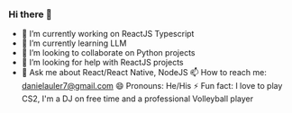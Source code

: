 ### Hi there 👋

- 🔭 I’m currently working on ReactJS Typescript
- 🌱 I’m currently learning LLM
- 👯 I’m looking to collaborate on Python projects
- 🤔 I’m looking for help with ReactJS projects
- 💬 Ask me about React/React Native, NodeJS
📫 How to reach me: danielauler7@gmail.com
😄 Pronouns: He/His
⚡ Fun fact: I love to play CS2, I'm a DJ on free time and a professional Volleyball player
